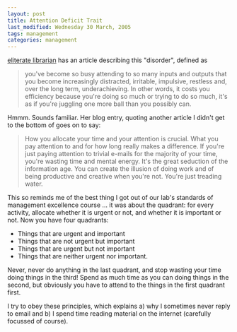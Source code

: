 ```yaml
---
layout: post
title: Attention Deficit Trait
last_modified: Wednesday 30 March, 2005
tags: management
categories: management
---
```


[eliterate librarian](http://www.eliteratelibrarian.com/archives/2005/03/do_you_have_adt.html) has an article describing this "disorder", defined as<blockquote>you've become so busy attending to so many inputs and outputs that you become increasingly distracted, irritable, impulsive, restless and, over the long term, underachieving. In other words, it costs you efficiency because you're doing so much or trying to do so much, it's as if you're juggling one more ball than you possibly can.
</blockquote>

Hmmm. Sounds familiar. Her blog entry, quoting another article I didn't get to the bottom of goes on to say:<blockquote>How you allocate your time and your attention is crucial. What you pay attention to and for how long really makes a difference. If you're just paying attention to trivial e-mails for the majority of your time, you're wasting time and mental energy. It's the great seduction of the information age. You can create the illusion of doing work and of being productive and creative when you're not. You're just treading water.
</blockquote>

This so reminds me of the best thing I got out of our lab's standards of management excellence course ... it was about the quadrant: for every activity, allocate whether it is urgent or not, and whether it is important or not. Now you have four quadrants:
* Things that are urgent and important
* Things that are not urgent but important
* Things that are urgent but not important
* Things that are neither urgent nor important.

Never, never do anything in the last quadrant, and stop wasting your time doing things in the third! Spend as much time as you can doing things in the second, but obviously you have to attend to the things in the first quadrant first.

I try to obey these principles, which explains a) why I sometimes never reply to email and b) I spend time reading material on the internet (carefully focussed of course).